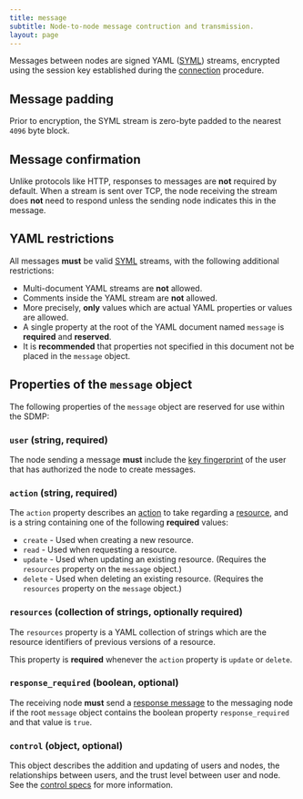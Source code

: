 ```yaml
---
title: message
subtitle: Node-to-node message contruction and transmission.
layout: page
---
```



Messages between nodes are signed YAML ([SYML](./signed-yaml)) streams, encrypted
using the session key established during the [connection](./connect) procedure.

## Message padding

Prior to encryption, the SYML stream is zero-byte padded to the nearest `4096` byte block.

## Message confirmation

Unlike protocols like HTTP, responses to messages are **not** required by default. When
a stream is sent over TCP, the node receiving the stream does **not** need to respond
unless the sending node indicates this in the message.

## YAML restrictions

All messages **must** be valid [SYML](./signed-yaml) streams, with the following additional
restrictions:

* Multi-document YAML streams are **not** allowed.
* Comments inside the YAML stream are **not** allowed.
* More precisely, **only** values which are actual YAML properties or values are allowed.
* A single property at the root of the YAML document named `message` is **required** and **reserved**.
* It is **recommended** that properties not specified in this document not be placed in the `message` object.

## Properties of the `message` object

The following properties of the `message` object are reserved for use within the SDMP:

### `user` (string, required)

The node sending a message **must** include the [key fingerprint](./cryptography) of
the user that has authorized the node to create messages.

### `action` (string, required)

The `action` property describes an [action](./action) to take regarding a [resource](./resource),
and is a string containing one of the following **required** values:

* `create` - Used when creating a new resource.
* `read` - Used when requesting a resource.
* `update` - Used when updating an existing resource. (Requires the `resources` property on
	the `message` object.)
* `delete` - Used when deleting an existing resource. (Requires the `resources` property on
	the `message` object.)

### `resources` (collection of strings, optionally required)

The `resources` property is a YAML collection of strings which are the resource identifiers
of previous versions of a resource.

This property is **required** whenever the `action` property is `update` or `delete`.

### `response_required` (boolean, optional)

The receiving node **must** send a [response message](./response) to the messaging node
if the root `message` object contains the boolean property `response_required` and
that value is `true`.

### `control` (object, optional)

This object describes the addition and updating of users and nodes, the relationships
between users, and the trust level between user and node. See the [control specs](./control)
for more information.
